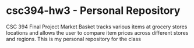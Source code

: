 # csc394-hw3 - Personal Repository
CSC 394 Final Project Market Basket tracks various items at grocery stores locations and allows the user to compare item prices across different stores and regions. This is my personal repository for the class
